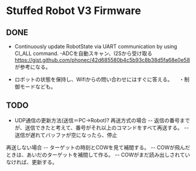 # Stuffed Robot V3 Firmware

## DONE
- Continuously update RobotState via UART communication by using CI_ALL command.
-ADCを自動スキャン、I2Sから受け取る
	https://gist.github.com/phonec/42d685580b4c5b93c8b38d5fa68e0e58 が参考になる。

- ロボットの状態を保持し、Wifiからの問い合わせにはすぐに答える。
　・制御モードなども。

## TODO

- UDP通信の更新方法(送信＝PC→Robot)?
再送方式の場合
-- 返信の番号までが、送信できたと考えて、番号がそれ以上のコマンドをすべて再送する。
-- 送信が遅れてバッファが空になったら、停止

再送しない場合
-- ターゲットの時刻とCOWを見て補間する。
-- COWが飛んだときは、あいだのターゲットを補間して作る。
-- COWがまだ読み出しされていなければ、更新する。
